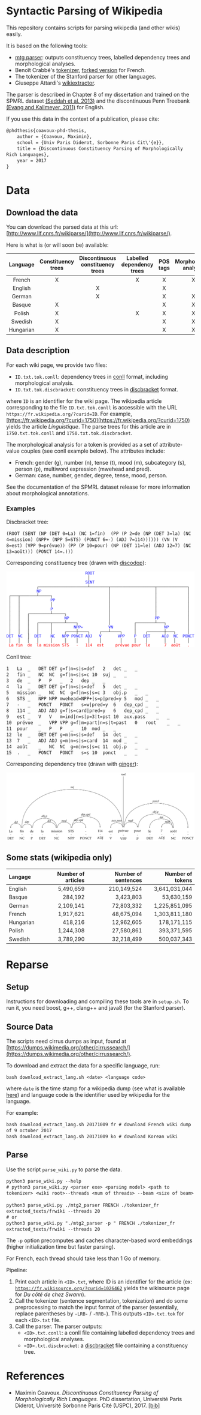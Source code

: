 
# Syntactic Parsing of Wikipedia

This repository contains scripts for parsing wikipedia (and other wikis)
easily.

It is based on the following tools:

- [mtg parser](https://github.com/mcoavoux/mtg/): outputs constituency
    trees, labelled dependency trees and morphological analyses.
- Benoît Crabbé's [tokenizer](https://github.com/bencrabbe/nlp-toolbox/),
    [forked version](https://github.com/mcoavoux/nlp-toolbox/) for French.
- The tokenizer of the Stanford parser for other languages.
- Giuseppe Attardi's [wikiextractor](https://github.com/attardi/wikiextractor).


The parser is described in Chapter 8 of my dissertation and trained
on the SPMRL dataset [(Seddah et al. 2013)](http://www.aclweb.org/anthology/W13-4917)
and the discontinuous Penn Treebank [(Evang and Kallmeyer, 2011)](http://www.aclweb.org/anthology/W/W11/W11-2913.pdf) for English.

If you use this data in the context of a publication, please cite:

    @phdthesis{coavoux-phd-thesis,
        author = {Coavoux, Maximin},
        school = {Univ Paris Diderot, Sorbonne Paris Cit\'{e}},
        title = {Discontinuous Constituency Parsing of Morphologically Rich Languages},
        year = 2017
    }


# Data

## Download the data

You can download the parsed data at this url: [http://www.llf.cnrs.fr/wikiparse/](http://www.llf.cnrs.fr/wikiparse/).

Here is what is (or will soon be) available:

**Language**|**Constituency trees**|**Discontinuous constituency trees**|**Labelled dependency trees**|**POS tags**|**Morphological analysis**
:-----:|:-----:|:-----:|:-----:|:-----:|:-----:
French |X| |X|X|X
English ||X||X|
German ||X||X|X
Basque |X| | |X|X
Polish |X| |X|X|X
Swedish |X| | |X|X
Hungarian |X| | |X|X

## Data description


For each wiki page, we provide two files:

- `ID.txt.tok.conll`: dependency trees in [conll](http://anthology.aclweb.org/W/W06/W06-2920.pdf) format, including morphological analysis.
- `ID.txt.tok.discbracket`: constituency trees in [discbracket](http://discodop.readthedocs.io/en/latest/fileformats.html#discbracket) format.

where `ID` is an identifier for the wiki page.
The wikipedia article corresponding to the file `ID.txt.tok.conll`
is accessible with the URL `https://fr.wikipedia.org/?curid=ID`.
For example, [https://fr.wikipedia.org/?curid=1750](https://fr.wikipedia.org/?curid=1750) yields the article *Linguistique*.
The parse trees for this article are in `1750.txt.tok.conll` and `1750.txt.tok.discbracket`.


The morphological analysis for a token is provided as a set of attribute-value couples (see conll example below).
The attributes include:

- French:  gender (g), number (n), tense (t), mood (m), subcategory (s), person (p), multiword expression (mwehead and pred).
- German: case, number, gender, degree, tense, mood, person.

See the documentation of the SPMRL dataset release for more information about morphological annotations.

### Examples


Discbracket tree:

    (ROOT (SENT (NP (DET 0=La) (NC 1=fin)  (PP (P 2=de (NP (DET 3=la) (NC 4=mission) (NPP+ (NPP 5=STS) (PONCT 6=-) (ADJ 7=114)))))) (VN (V 8=est) (VPP 9=prévue)) (PP (P 10=pour) (NP (DET 11=le) (ADJ 12=7) (NC 13=août))) (PONCT 14=.)))


Corresponding constituency tree (drawn with [discodop](https://github.com/andreasvc/disco-dop/)):

![](wtreedisco.png)

Conll tree:

    1	La	_	DET	DET	g=f|n=s|s=def	2	det	_	_
    2	fin	_	NC	NC	g=f|n=s|s=c	10	suj	_	_
    3	de	_	P	P	_	2	dep	_	_
    4	la	_	DET	DET	g=f|n=s|s=def	5	det	_	_
    5	mission	_	NC	NC	g=f|n=s|s=c	3	obj.p	_	_
    6	STS	_	NPP	NPP	mwehead=NPP+|s=p|pred=y	5	mod	_	_
    7	-	_	PONCT	PONCT	s=w|pred=y	6	dep_cpd	_	_
    8	114	_	ADJ	ADJ	g=f|s=card|pred=y	6	dep_cpd	_	_
    9	est	_	V	V	m=ind|n=s|p=3|t=pst	10	aux.pass	_	_
    10	prévue	_	VPP	VPP	g=f|m=part|n=s|t=past	0	root	_	_
    11	pour	_	P	P	_	10	mod	_	_
    12	le	_	DET	DET	g=m|n=s|s=def	14	det	_	_
    13	7	_	ADJ	ADJ	g=m|n=s|s=card	14	mod	_	_
    14	août	_	NC	NC	g=m|n=s|s=c	11	obj.p	_	_
    15	.	_	PONCT	PONCT	s=s	10	ponct	_	_


Corresponding dependency tree (drawn with [ginger](https://github.com/LoicGrobol/ginger/)):

![](wdeptree.png)


## Some stats (wikipedia only)

|Langage|Number of articles|Number of sentences|Number of tokens|
|:----|---:|---:|---:|
|English|5,490,659|210,149,524|3,641,031,044|
|Basque|284,192|3,423,803|53,630,159|
|German|2,109,141|72,803,332|1,225,851,095|
|French|1,917,621|48,675,094|1,303,811,180|
|Hungarian|418,216|12,962,605|178,171,115|
|Polish|1,244,308|27,580,861|393,371,595|
|Swedish|3,789,290|32,218,499|500,037,343|

# Reparse

## Setup

Instructions for downloading and compiling these tools are in `setup.sh`.
To run it, you need boost, g++, clang++ and java8 (for the Stanford parser).

## Source Data

The scripts need cirrus dumps as input, found at [https://dumps.wikimedia.org/other/cirrussearch/](https://dumps.wikimedia.org/other/cirrussearch/).

To download and extract the data for a specific language, run:

    bash download_extract_lang.sh <date> <language code>

where `date` is the time stamp for a wikipedia dump (see what is available
[here](https://dumps.wikimedia.org/other/cirrussearch/))
and language code is the identifier used by wikipedia for the language.


For example:

    bash download_extract_lang.sh 20171009 fr # download French wiki dump of 9 october 2017
    bash download_extract_lang.sh 20171009 ko # download Korean wiki


## Parse

Use the script `parse_wiki.py` to parse the data.

    python3 parse_wiki.py --help
    # python3 parse_wiki.py <parser exe> <parsing model> <path to tokenizer> <wiki root>--threads <num of threads> --beam <size of beam>
    
    python3 parse_wiki.py ./mtg2_parser FRENCH ./tokenizer_fr extracted_texts/frwiki --threads 20
    # or
    python3 parse_wiki.py "./mtg2_parser -p " FRENCH ./tokenizer_fr extracted_texts/frwiki --threads 20

The `-p` option precomputes and caches character-based word embeddings
(higher initialization time but faster parsing).


For French, each thread should take less than 1 Go of memory.

Pipeline:

1. Print each article in `<ID>.txt`, where ID is an identifier for the
  article (ex: [`https://fr.wikisource.org/?curid=1026462`](https://fr.wikisource.org/?curid=1026462) yields
  the wikisource page for *Du côté de chez Swann*).
2. Call the tokenizer (sentence segmentation, tokenization) and do
  some preprocessing to match the input format of the parser
  (essentially, replace parentheses by `-LRB-` / `-RRB-`).
  This outputs `<ID>.txt.tok` for each `<ID>.txt` file.
3. Call the parser. The parser outputs:
    - `<ID>.txt.conll`: a conll file containing labelled dependency trees
      and morphological analyses.
    - `<ID>.txt.discbracket`: a [discbracket](http://discodop.readthedocs.io/en/latest/fileformats.html#discbracket)
      file containing a constituency tree.

# References

- Maximin Coavoux. *Discontinuous Constituency Parsing of Morphologically Rich Languages.* PhD dissertation, Université Paris Diderot, Université Sorbonne Paris Cité (USPC), 2017. [[bib]](https://raw.githubusercontent.com/mcoavoux/wiki_parse/master/phd.bib)




